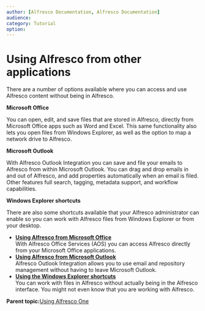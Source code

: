 ```yaml
---
author: [Alfresco Documentation, Alfresco Documentation]
audience: 
category: Tutorial
option: 
---
```


# Using Alfresco from other applications

There are a number of options available where you can access and use Alfresco content without being in Alfresco.

**Microsoft Office**

You can open, edit, and save files that are stored in Alfresco, directly from Microsoft Office apps such as Word and Excel. This same functionality also lets you open files from Windows Explorer, as well as the option to map a network drive to Alfresco.

**Microsoft Outlook**

With Alfresco Outlook Integration you can save and file your emails to Alfresco from within Microsoft Outlook. You can drag and drop emails in and out of Alfresco, and add properties automatically when an email is filed. Other features full search, tagging, metadata support, and workflow capabilities.

**Windows Explorer shortcuts**

There are also some shortcuts available that your Alfresco administrator can enable so you can work with Alfresco files from Windows Explorer or from your desktop.

-   **[Using Alfresco from Microsoft Office](../concepts/aos-user.md)**  
With Alfresco Office Services \(AOS\) you can access Alfresco directly from your Microsoft Office applications.
-   **[Using Alfresco from Microsoft Outlook](../concepts/Outlook-intro.md)**  
Alfresco Outlook Integration allows you to use email and repository management without having to leave Microsoft Outlook.
-   **[Using the Windows Explorer shortcuts](../concepts/cifs-outside-interface-intro.md)**  
 You can work with files in Alfresco without actually being in the Alfresco interface. You might not even know that you are working with Alfresco.

**Parent topic:**[Using Alfresco One](../concepts/master-using-intro.md)

